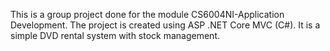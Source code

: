 This is a group project done for the module CS6004NI-Application Development.
The project is created using ASP .NET Core MVC (C#).
It is a simple DVD rental system with stock management.
